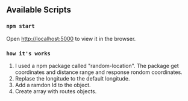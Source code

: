 ## Available Scripts

### `npm start`

Open [http://localhost:5000](http://localhost:5000) to view it in the browser.

### `how it's works`

1. I used a npm package called "random-location". The package get coordinates and distance range and response rondom coordinates.
2. Replase the longitude to the default longitude.
3. Add a ramdon Id to the object.
4. Create array with routes objects.
